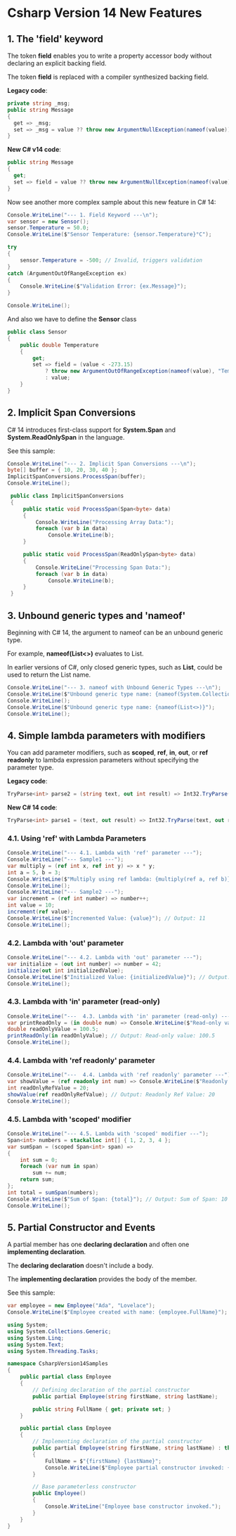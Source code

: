 # Csharp Version 14 New Features

## 1. The 'field' keyword

The token **field** enables you to write a property accessor body without declaring an explicit backing field.

The token **field** is replaced with a compiler synthesized backing field.

**Legacy code**:

```csharp
private string _msg;
public string Message
{
  get => _msg;
  set => _msg = value ?? throw new ArgumentNullException(nameof(value));
}
```

**New C# v14 code**:

```csharp
public string Message
{
  get;
  set => field = value ?? throw new ArgumentNullException(nameof(value));
}
```

Now see another more complex sample about this new feature in C# 14:

```csharp
Console.WriteLine("--- 1. Field Keyword ---\n");
var sensor = new Sensor();
sensor.Temperature = 50.0;
Console.WriteLine($"Sensor Temperature: {sensor.Temperature}°C");

try
{
    sensor.Temperature = -500; // Invalid, triggers validation
}
catch (ArgumentOutOfRangeException ex)
{
    Console.WriteLine($"Validation Error: {ex.Message}");
}

Console.WriteLine();
```

And also we have to define the **Sensor** class

```csharp
public class Sensor
{
    public double Temperature
    {
        get;
        set => field = (value < -273.15)
            ? throw new ArgumentOutOfRangeException(nameof(value), "Temperature cannot be below absolute zero.")
            : value;
    }
}
```

## 2. Implicit Span Conversions

C# 14 introduces first-class support for **System.Span<T>** and **System.ReadOnlySpan<T>** in the language. 

See this sample:

```csharp
Console.WriteLine("--- 2. Implicit Span Conversions ---\n");
byte[] buffer = { 10, 20, 30, 40 };
ImplicitSpanConversions.ProcessSpan(buffer);
Console.WriteLine();
```

```csharp
 public class ImplicitSpanConversions
 {
     public static void ProcessSpan(Span<byte> data)
     {
         Console.WriteLine("Processing Array Data:");
         foreach (var b in data)
             Console.WriteLine(b);
     }

     public static void ProcessSpan(ReadOnlySpan<byte> data)
     {
         Console.WriteLine("Processing Span Data:");
         foreach (var b in data)
             Console.WriteLine(b);
     }
 }
```

## 3. Unbound generic types and 'nameof'

Beginning with C# 14, the argument to nameof can be an unbound generic type.

For example, **nameof(List<>)** evaluates to List. 

In earlier versions of C#, only closed generic types, such as **List<int>**, could be used to return the List name.

```csharp
Console.WriteLine("--- 3. nameof with Unbound Generic Types ---\n");
Console.WriteLine($"Unbound generic type name: {nameof(System.Collections.Generic.Dictionary<,>)}");
Console.WriteLine();
Console.WriteLine($"Unbound generic type name: {nameof(List<>)}");
Console.WriteLine();
```

## 4. Simple lambda parameters with modifiers

You can add parameter modifiers, such as **scoped**, **ref**, **in**, **out**, or **ref readonly** to lambda expression parameters without specifying the parameter type.

**Legacy code**:

```csharp
TryParse<int> parse2 = (string text, out int result) => Int32.TryParse(text, out result);
```

**New C# 14 code**:

```csharp
TryParse<int> parse1 = (text, out result) => Int32.TryParse(text, out result);
```

### 4.1. Using 'ref' with Lambda Parameters

```csharp
Console.WriteLine("--- 4.1. Lambda with 'ref' parameter ---");
Console.WriteLine("--- Sample1 ---");
var multiply = (ref int x, ref int y) => x * y;
int a = 5, b = 3;
Console.WriteLine($"Multiply using ref lambda: {multiply(ref a, ref b)}");
Console.WriteLine();
Console.WriteLine("--- Sample2 ---");
var increment = (ref int number) => number++;
int value = 10;
increment(ref value);
Console.WriteLine($"Incremented Value: {value}"); // Output: 11
Console.WriteLine();
```
### 4.2. Lambda with 'out' parameter

```csharp
Console.WriteLine("--- 4.2. Lambda with 'out' parameter ---");
var initialize = (out int number) => number = 42;
initialize(out int initializedValue);
Console.WriteLine($"Initialized Value: {initializedValue}"); // Output: 42
Console.WriteLine();
```

### 4.3. Lambda with 'in' parameter (read-only)

```csharp
Console.WriteLine("---  4.3. Lambda with 'in' parameter (read-only) ---");
var printReadOnly = (in double num) => Console.WriteLine($"Read-only value: {num}");
double readOnlyValue = 100.5;
printReadOnly(in readOnlyValue); // Output: Read-only value: 100.5
Console.WriteLine();
```

### 4.4. Lambda with 'ref readonly' parameter

```csharp
Console.WriteLine("---  4.4. Lambda with 'ref readonly' parameter ---");
var showValue = (ref readonly int num) => Console.WriteLine($"Readonly Ref Value: {num}");
int readOnlyRefValue = 20;
showValue(ref readOnlyRefValue); // Output: Readonly Ref Value: 20
Console.WriteLine();
```

### 4.5. Lambda with 'scoped' modifier

```csharp
Console.WriteLine("--- 4.5. Lambda with 'scoped' modifier ---");
Span<int> numbers = stackalloc int[] { 1, 2, 3, 4 };
var sumSpan = (scoped Span<int> span) =>
{
    int sum = 0;
    foreach (var num in span)
        sum += num;
    return sum;
};
int total = sumSpan(numbers);
Console.WriteLine($"Sum of Span: {total}"); // Output: Sum of Span: 10
Console.WriteLine();
```

## 5. Partial Constructor and Events

A partial member has one **declaring declaration** and often one **implementing declaration**.

The **declaring declaration** doesn't include a body.

The **implementing declaration** provides the body of the member.

See this sample:

```csharp
var employee = new Employee("Ada", "Lovelace");
Console.WriteLine($"Employee created with name: {employee.FullName}");
```

```csharp
using System;
using System.Collections.Generic;
using System.Linq;
using System.Text;
using System.Threading.Tasks;

namespace CsharpVersion14Samples
{
    public partial class Employee
    {
        // Defining declaration of the partial constructor
        public partial Employee(string firstName, string lastName);

        public string FullName { get; private set; }
    }

    public partial class Employee
    {
        // Implementing declaration of the partial constructor
        public partial Employee(string firstName, string lastName) : this() // Constructor initializer goes here
        {
            FullName = $"{firstName} {lastName}";
            Console.WriteLine($"Employee partial constructor invoked: {FullName}");
        }

        // Base parameterless constructor
        public Employee()
        {
            Console.WriteLine("Employee base constructor invoked.");
        }
    }
}
```

